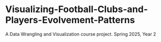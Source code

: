 # Visualizing-Football-Clubs-and-Players-Evolvement-Patterns
A Data Wrangling and Visualization course project. Spring 2025, Year 2
